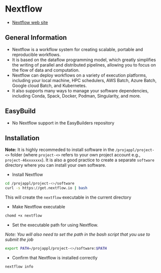 # Nextflow

* [Nextflow web site](https://www.nextflow.io/index.html)

## General Information

* Nextflow is a workflow system for creating scalable, portable and reproducible workflows.
* It is based on the dataflow programming model, which greatly simplifies the writing of parallel and distributed pipelines, allowing you to focus on the flow of data and computation.
* Nextflow can deploy workflows on a variety of execution platforms, including your local machine, HPC schedulers, AWS Batch, Azure Batch, Google cloud Batch, and Kubernetes.
* It also supports many ways to manage your software dependencies, including Conda, Spack, Docker, Podman, Singularity, and more.

## EasyBuild

* No Nextflow support in the EasyBuilders repository

## Installation

**Note:** It is highly recommeded to install software in the `/projappl/project-<>` folder (where `project-<>` refers to your own project account e.g., `project-46xxxxxxx`). It is also a good practice to create a separate `software` directory where you can install your own software.

* Install Nextflow

```bash
cd /projappl/project-<>/software
curl -s https://get.nextflow.io | bash
```
This will create the `nextflow` executable in the current directory

* Make Nextflow executable

```bash
chomd +x nextflow
```

* Set the executable path for using Nextflow.

*Note: You will also need to set the path in the bash script that you use to submit the job*

```bash
export PATH=/projappl/project-<>/software:$PATH
```

* Confirm that Nextflow is installed correctly

```bash
nextflow info
```

